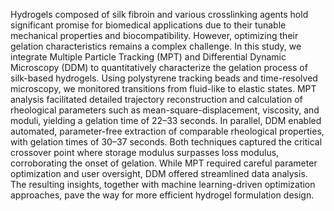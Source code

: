Hydrogels composed of silk fibroin and various crosslinking agents hold significant promise for biomedical
applications due to their tunable mechanical properties and biocompatibility. However, optimizing their
gelation characteristics remains a complex challenge. In this study, we integrate Multiple Particle Tracking
(MPT) and Differential Dynamic Microscopy (DDM) to quantitatively characterize the gelation process of
silk-based hydrogels. Using polystyrene tracking beads and time-resolved microscopy, we monitored
transitions from fluid-like to elastic states. MPT analysis facilitated detailed trajectory reconstruction and
calculation of rheological parameters such as mean-square-displacement, viscosity, and moduli, yielding
a gelation time of 22–33 seconds. In parallel, DDM enabled automated, parameter-free extraction of
comparable rheological properties, with gelation times of 30–37 seconds. Both techniques captured the
critical crossover point where storage modulus surpasses loss modulus, corroborating the onset of
gelation. While MPT required careful parameter optimization and user oversight, DDM offered
streamlined data analysis. The resulting insights, together with machine learning-driven optimization
approaches, pave the way for more efficient hydrogel formulation design.
